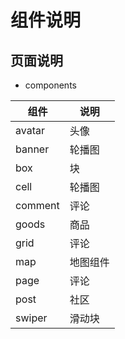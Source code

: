 # 组件说明

## 页面说明
  
+ components

组件 | 说明
---|---
avatar  | 头像
banner  | 轮播图
box     | 块
cell    | 轮播图
comment | 评论
goods   | 商品
grid    | 评论
map     | 地图组件
page    | 评论
post    | 社区
swiper  | 滑动块